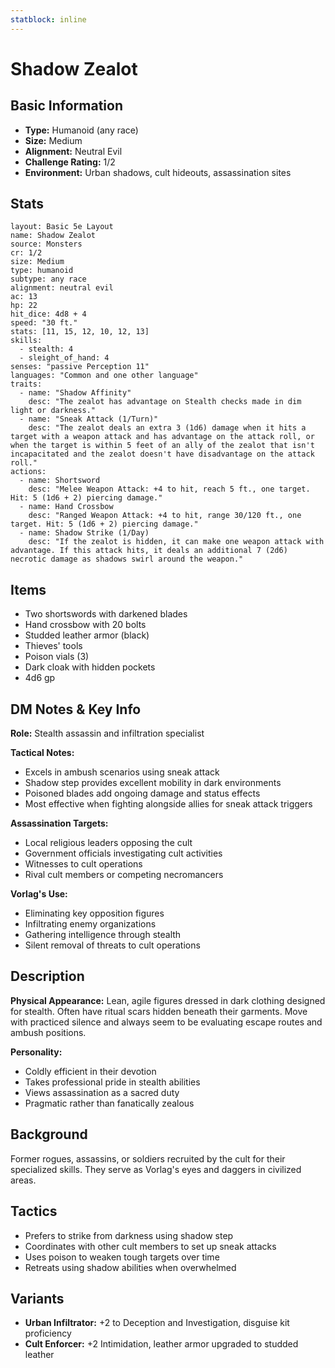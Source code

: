 ```yaml
---
statblock: inline
---
```


# Shadow Zealot

## Basic Information
- **Type:** Humanoid (any race)
- **Size:** Medium
- **Alignment:** Neutral Evil
- **Challenge Rating:** 1/2
- **Environment:** Urban shadows, cult hideouts, assassination sites

## Stats
```statblock
layout: Basic 5e Layout
name: Shadow Zealot
source: Monsters
cr: 1/2
size: Medium
type: humanoid
subtype: any race
alignment: neutral evil
ac: 13
hp: 22
hit_dice: 4d8 + 4
speed: "30 ft."
stats: [11, 15, 12, 10, 12, 13]
skills:
  - stealth: 4
  - sleight_of_hand: 4
senses: "passive Perception 11"
languages: "Common and one other language"
traits:
  - name: "Shadow Affinity"
    desc: "The zealot has advantage on Stealth checks made in dim light or darkness."
  - name: "Sneak Attack (1/Turn)"
    desc: "The zealot deals an extra 3 (1d6) damage when it hits a target with a weapon attack and has advantage on the attack roll, or when the target is within 5 feet of an ally of the zealot that isn't incapacitated and the zealot doesn't have disadvantage on the attack roll."
actions:
  - name: Shortsword
    desc: "Melee Weapon Attack: +4 to hit, reach 5 ft., one target. Hit: 5 (1d6 + 2) piercing damage."
  - name: Hand Crossbow
    desc: "Ranged Weapon Attack: +4 to hit, range 30/120 ft., one target. Hit: 5 (1d6 + 2) piercing damage."
  - name: Shadow Strike (1/Day)
    desc: "If the zealot is hidden, it can make one weapon attack with advantage. If this attack hits, it deals an additional 7 (2d6) necrotic damage as shadows swirl around the weapon."
```

## Items
- Two shortswords with darkened blades
- Hand crossbow with 20 bolts
- Studded leather armor (black)
- Thieves' tools
- Poison vials (3)
- Dark cloak with hidden pockets
- 4d6 gp

## DM Notes & Key Info
**Role:** Stealth assassin and infiltration specialist

**Tactical Notes:**
- Excels in ambush scenarios using sneak attack
- Shadow step provides excellent mobility in dark environments
- Poisoned blades add ongoing damage and status effects
- Most effective when fighting alongside allies for sneak attack triggers

**Assassination Targets:**
- Local religious leaders opposing the cult
- Government officials investigating cult activities
- Witnesses to cult operations
- Rival cult members or competing necromancers

**Vorlag's Use:**
- Eliminating key opposition figures
- Infiltrating enemy organizations
- Gathering intelligence through stealth
- Silent removal of threats to cult operations

## Description
**Physical Appearance:**
Lean, agile figures dressed in dark clothing designed for stealth. Often have ritual scars hidden beneath their garments. Move with practiced silence and always seem to be evaluating escape routes and ambush positions.

**Personality:**
- Coldly efficient in their devotion
- Takes professional pride in stealth abilities
- Views assassination as a sacred duty
- Pragmatic rather than fanatically zealous

## Background
Former rogues, assassins, or soldiers recruited by the cult for their specialized skills. They serve as Vorlag's eyes and daggers in civilized areas.

## Tactics
- Prefers to strike from darkness using shadow step
- Coordinates with other cult members to set up sneak attacks
- Uses poison to weaken tough targets over time
- Retreats using shadow abilities when overwhelmed

## Variants
- **Urban Infiltrator:** +2 to Deception and Investigation, disguise kit proficiency
- **Cult Enforcer:** +2 Intimidation, leather armor upgraded to studded leather